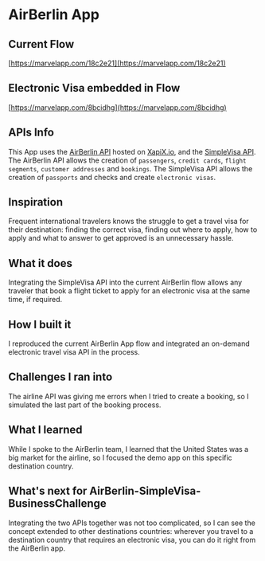 # AirBerlin App

## Current Flow
[https://marvelapp.com/18c2e21](https://marvelapp.com/18c2e21)

## Electronic Visa embedded in Flow

[https://marvelapp.com/8bcidhg](https://marvelapp.com/8bcidhg)

## APIs Info
This App uses the [AirBerlin API](https://app.xapix.io/airberlin) hosted on [XapiX.io](http://go.xapix.io/), and the [SimpleVisa API](http://www.simplevisa.com/developers). The AirBerlin API allows the creation of `passengers`, `credit cards`, `flight segments`, `customer addresses` and `bookings`. The SimpleVisa API allows the creation of `passports` and checks and create `electronic visas`.
 
## Inspiration
Frequent international travelers knows the struggle to get a travel visa for their destination: finding the correct visa, finding out where to apply, how to apply and what to answer to get approved is an unnecessary hassle.

## What it does
Integrating the SimpleVisa API into the current AirBerlin flow allows any traveler that book a flight ticket to apply for an electronic visa at the same time, if required.

## How I built it
I reproduced the current AirBerlin App flow and integrated an on-demand electronic travel visa API in the process.

## Challenges I ran into
The airline API was giving me errors when I tried to create a booking, so I simulated the last part of the booking process.

## What I learned
While I spoke to the AirBerlin team, I learned that the United States was a big market for the airline, so I focused the demo app on this specific destination country.

## What's next for AirBerlin-SimpleVisa-BusinessChallenge
Integrating the two APIs together was not too complicated, so I can see the concept extended to other destinations countries: wherever you travel to a destination country that requires an electronic visa, you can do it right from the AirBerlin app.
